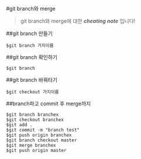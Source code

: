 #git branch와 merge  
>git branch와 merge에 대한 ***cheating note*** 입니다!  
  
##git branch 만들기  
```
$git branch 가지이름  

```  

##git branch 확인하기
```
$git branch  
```
  
##git branch 바꿔타기
```
$git checkout 가지이름
```
##branch파고 commit 후 merge까지 
```
$git branch branchex  
$git checkout branchex  
$git add .  
$git commit -m "branch test"  
$git push origin branchex  
$git branch checkout master  
$git merge branchex  
$git push origin master  
```

